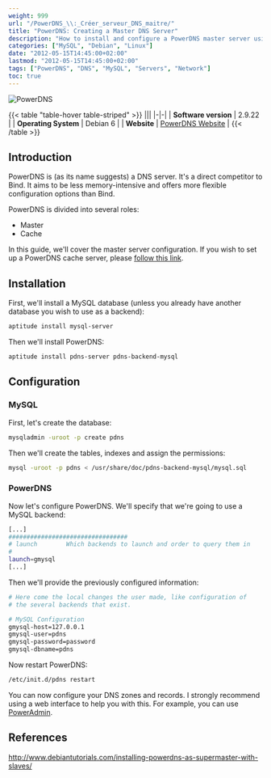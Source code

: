 ```yaml
---
weight: 999
url: "/PowerDNS_\\:_Créer_serveur_DNS_maitre/"
title: "PowerDNS: Creating a Master DNS Server"
description: "How to install and configure a PowerDNS master server using a MySQL backend on Debian"
categories: ["MySQL", "Debian", "Linux"]
date: "2012-05-15T14:45:00+02:00"
lastmod: "2012-05-15T14:45:00+02:00"
tags: ["PowerDNS", "DNS", "MySQL", "Servers", "Network"]
toc: true
---
```


![PowerDNS](/images/powerdns_logo.avif)

{{< table "table-hover table-striped" >}}
|||
|-|-|
| **Software version** | 2.9.22 |
| **Operating System** | Debian 6 |
| **Website** | [PowerDNS Website](https://www.powerdns.com) |
{{< /table >}}

## Introduction

PowerDNS is (as its name suggests) a DNS server. It's a direct competitor to Bind. It aims to be less memory-intensive and offers more flexible configuration options than Bind.

PowerDNS is divided into several roles:
- Master
- Cache

In this guide, we'll cover the master server configuration. If you wish to set up a PowerDNS cache server, please [follow this link](../powerdns_:_créer_un_serveur_de_cache_dns/).

## Installation

First, we'll install a MySQL database (unless you already have another database you wish to use as a backend):

```bash
aptitude install mysql-server
```

Then we'll install PowerDNS:

```bash
aptitude install pdns-server pdns-backend-mysql
```

## Configuration

### MySQL

First, let's create the database:

```bash
mysqladmin -uroot -p create pdns
```

Then we'll create the tables, indexes and assign the permissions:

```bash
mysql -uroot -p pdns < /usr/share/doc/pdns-backend-mysql/mysql.sql
```

### PowerDNS

Now let's configure PowerDNS. We'll specify that we're going to use a MySQL backend:

```bash {linenos=table,hl_lines=[5]}
[...]
#################################
# launch        Which backends to launch and order to query them in
#
launch=gmysql
[...]
```

Then we'll provide the previously configured information:

```bash {linenos=table,hl_lines=[4,5,6,7,8]}
# Here come the local changes the user made, like configuration of 
# the several backends that exist.

# MySQL Configuration
gmysql-host=127.0.0.1
gmysql-user=pdns
gmysql-password=password
gmysql-dbname=pdns
```

Now restart PowerDNS:

```bash
/etc/init.d/pdns restart
```

You can now configure your DNS zones and records. I strongly recommend using a web interface to help you with this. For example, you can use [PowerAdmin](../PowerAdmin_:_Une_interface_d'administration_pour_PowerDNS/).

## References

http://www.debiantutorials.com/installing-powerdns-as-supermaster-with-slaves/
